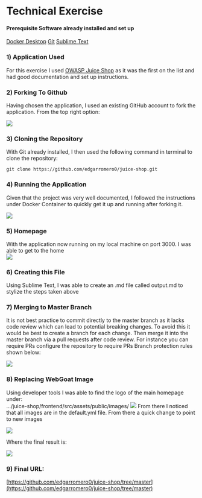 # Technical Exercise


#### Prerequisite Software already installed and set up 
[Docker Desktop](https://docs.docker.com/desktop/install/mac-install/) 
[Git](https://git-scm.com/download/mac) 
[Sublime Text](https://www.sublimetext.com/download_thanks?target=mac)


### 1)  Application Used
For this exercise I used [OWASP Juice Shop](https://github.com/juice-shop/juice-shop) as it was the first on the list and had good documentation and set up instructions. 

### 2)  Forking To Github
 Having chosen the application, I used an existing  GitHub account to fork the application. From the top right option:

![](DraggedImage.png)

### 3) Cloning the Repository
With Git already installed, I then used the following command in terminal to clone the repository:
  
`git clone https://github.com/edgarromero0/juice-shop.git`

### 4) Running the Application
Given that the project was very well documented, I followed the instructions under Docker Container to quickly get it up and running after forking it.  
  
![](DraggedImage-1.png)

### 5) Homepage
With the application now running on my local machine on port 3000. I was able to get to the home   
![](DraggedImage-2.png)

### 6) Creating this File
Using Sublime Text, I was able to create an .md file called output.md to stylize the steps taken above

### 7) Merging to Master Branch
It is not best practice to commit directly to the master branch as it lacks code review which can lead to potential breaking changes. To avoid this it would be best to create a branch for each change. Then merge it into the master branch via a pull requests  after code review. For instance you can require PRs configure the repository to require PRs Branch protection rules shown below:  

![](DraggedImage-3.png)

### 8) Replacing WebGoat Image

Using developer tools I was able to find the logo of the main homepage under:  
…/juice-shop/frontend/src/assets/public/images/ 
![](DraggedImage-4.png)
From there I noticed that all images are in the default.yml file. From there a quick change to point to new images

![](DraggedImage-5.png)

Where the final result is:  
  
![](DraggedImage-6.png)

### 9) Final URL:  
  
[https://github.com/edgarromero0/juice-shop/tree/master](https://github.com/edgarromero0/juice-shop/tree/master)
